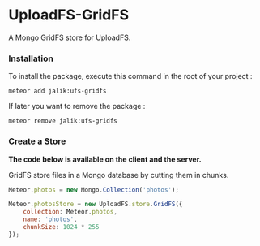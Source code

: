 # UploadFS-GridFS

A Mongo GridFS store for UploadFS.

### Installation

To install the package, execute this command in the root of your project :
```
meteor add jalik:ufs-gridfs
```

If later you want to remove the package :
```
meteor remove jalik:ufs-gridfs
```

### Create a Store

**The code below is available on the client and the server.**

GridFS store files in a Mongo database by cutting them in chunks.

```js
Meteor.photos = new Mongo.Collection('photos');

Meteor.photosStore = new UploadFS.store.GridFS({
    collection: Meteor.photos,
    name: 'photos',
    chunkSize: 1024 * 255
});
```
